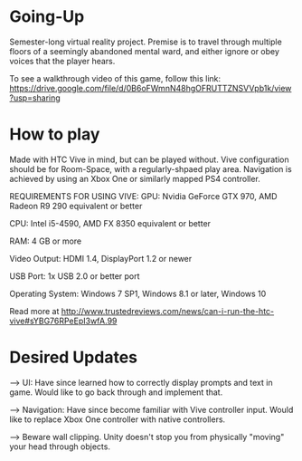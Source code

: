 # Going-Up
Semester-long virtual reality project. Premise is to travel through multiple floors of a seemingly abandoned mental ward, and either ignore or obey voices that the player hears.

To see a walkthrough video of this game, follow this link:  
https://drive.google.com/file/d/0B6oFWmnN48hgOFRUTTZNSVVpb1k/view?usp=sharing


# How to play
Made with HTC Vive in mind, but can be played without. Vive configuration should be for Room-Space, with a regularly-shpaed play area.  Navigation is achieved by using an Xbox One or similarly mapped PS4 controller. 

REQUIREMENTS FOR USING VIVE:
GPU: Nvidia GeForce GTX 970, AMD Radeon R9 290 equivalent or better

CPU: Intel i5-4590, AMD FX 8350 equivalent or better

RAM: 4 GB or more

Video Output: HDMI 1.4, DisplayPort 1.2 or newer

USB Port: 1x USB 2.0 or better port

Operating System: Windows 7 SP1, Windows 8.1 or later, Windows 10


Read more at http://www.trustedreviews.com/news/can-i-run-the-htc-vive#sYBG76RPeEpI3wfA.99



# Desired Updates
--> UI: Have since learned how to correctly display prompts and text in game. Would like to go back through and implement that. 

--> Navigation: Have since become familiar with Vive controller input. Would like to replace Xbox One controller with native controllers.

--> Beware wall clipping. Unity doesn't stop you from physically "moving" your head through objects. 
